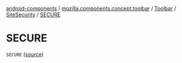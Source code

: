 [android-components](../../../index.md) / [mozilla.components.concept.toolbar](../../index.md) / [Toolbar](../index.md) / [SiteSecurity](index.md) / [SECURE](./-s-e-c-u-r-e.md)

# SECURE

`SECURE` [(source)](https://github.com/mozilla-mobile/android-components/blob/master/components/concept/toolbar/src/main/java/mozilla/components/concept/toolbar/Toolbar.kt#L342)